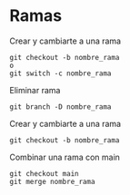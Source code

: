 # Ramas

Crear y cambiarte a una rama
```Shell
git checkout -b nombre_rama
o
git switch -c nombre_rama
```
Eliminar rama
```Shell
git branch -D nombre_rama
```

Crear y cambiarte a una rama
```Shell
git checkout -b nombre_rama
```

Combinar una rama con main
```Shell
git checkout main
git merge nombre_rama
```